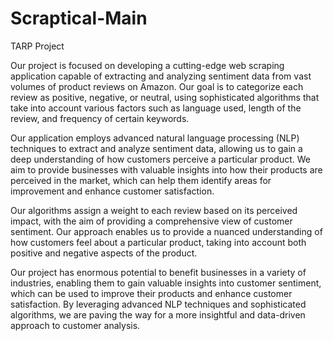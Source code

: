 # Scraptical-Main
TARP Project

Our project is focused on developing a cutting-edge web scraping application capable of extracting and analyzing sentiment data from vast volumes of product reviews on Amazon. Our goal is to categorize each review as positive, negative, or neutral, using sophisticated algorithms that take into account various factors such as language used, length of the review, and frequency of certain keywords.

Our application employs advanced natural language processing (NLP) techniques to extract and analyze sentiment data, allowing us to gain a deep understanding of how customers perceive a particular product. We aim to provide businesses with valuable insights into how their products are perceived in the market, which can help them identify areas for improvement and enhance customer satisfaction.

Our algorithms assign a weight to each review based on its perceived impact, with the aim of providing a comprehensive view of customer sentiment. Our approach enables us to provide a nuanced understanding of how customers feel about a particular product, taking into account both positive and negative aspects of the product.

Our project has enormous potential to benefit businesses in a variety of industries, enabling them to gain valuable insights into customer sentiment, which can be used to improve their products and enhance customer satisfaction. By leveraging advanced NLP techniques and sophisticated algorithms, we are paving the way for a more insightful and data-driven approach to customer analysis.
